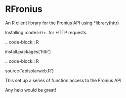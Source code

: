 # RFronius

An R client library for the Fronius API using *library(httr)

Installing :code:`httr`. for HTTP requests.

.. code-block:: R

  install.packages('httr')

.. code-block:: R

  source('apisolarweb.R')

This set up a series of function access to the Fronius API

Any help would be great!
